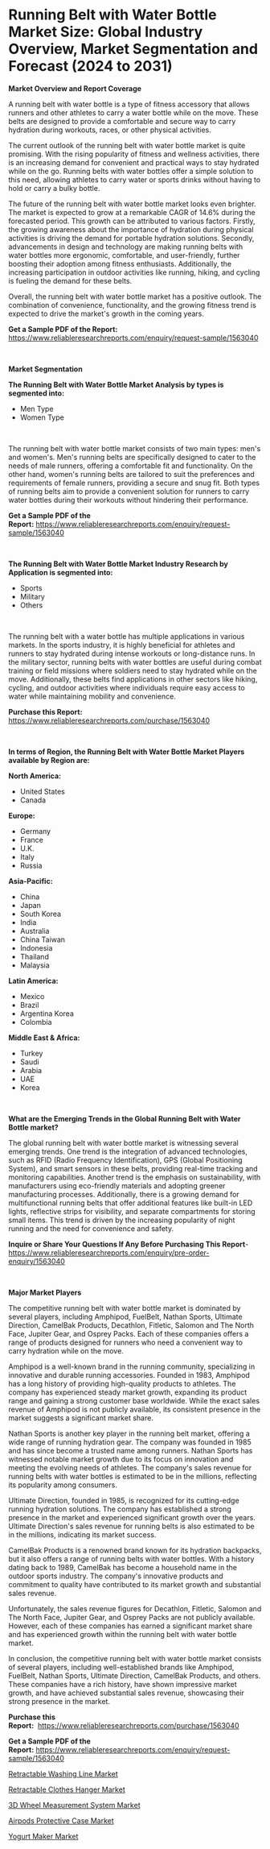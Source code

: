 <p><h1>Running Belt with Water Bottle Market Size: Global Industry Overview, Market Segmentation and Forecast (2024 to 2031)</h1></p><p><strong>Market Overview and Report Coverage</strong></p>
<p><p>A running belt with water bottle is a type of fitness accessory that allows runners and other athletes to carry a water bottle while on the move. These belts are designed to provide a comfortable and secure way to carry hydration during workouts, races, or other physical activities.</p><p>The current outlook of the running belt with water bottle market is quite promising. With the rising popularity of fitness and wellness activities, there is an increasing demand for convenient and practical ways to stay hydrated while on the go. Running belts with water bottles offer a simple solution to this need, allowing athletes to carry water or sports drinks without having to hold or carry a bulky bottle.</p><p>The future of the running belt with water bottle market looks even brighter. The market is expected to grow at a remarkable CAGR of 14.6% during the forecasted period. This growth can be attributed to various factors. Firstly, the growing awareness about the importance of hydration during physical activities is driving the demand for portable hydration solutions. Secondly, advancements in design and technology are making running belts with water bottles more ergonomic, comfortable, and user-friendly, further boosting their adoption among fitness enthusiasts. Additionally, the increasing participation in outdoor activities like running, hiking, and cycling is fueling the demand for these belts.</p><p>Overall, the running belt with water bottle market has a positive outlook. The combination of convenience, functionality, and the growing fitness trend is expected to drive the market's growth in the coming years.</p></p>
<p><strong>Get a Sample PDF of the Report:</strong> <a href="https://www.reliableresearchreports.com/enquiry/request-sample/1563040">https://www.reliableresearchreports.com/enquiry/request-sample/1563040</a></p>
<p>&nbsp;</p>
<p><strong>Market Segmentation</strong></p>
<p><strong>The Running Belt with Water Bottle Market Analysis by types is segmented into:</strong></p>
<p><ul><li>Men Type</li><li>Women Type</li></ul></p>
<p>&nbsp;</p>
<p><p>The running belt with water bottle market consists of two main types: men's and women's. Men's running belts are specifically designed to cater to the needs of male runners, offering a comfortable fit and functionality. On the other hand, women's running belts are tailored to suit the preferences and requirements of female runners, providing a secure and snug fit. Both types of running belts aim to provide a convenient solution for runners to carry water bottles during their workouts without hindering their performance.</p></p>
<p><strong>Get a Sample PDF of the Report:</strong>&nbsp;<a href="https://www.reliableresearchreports.com/enquiry/request-sample/1563040">https://www.reliableresearchreports.com/enquiry/request-sample/1563040</a></p>
<p>&nbsp;</p>
<p><strong>The Running Belt with Water Bottle Market Industry Research by Application is segmented into:</strong></p>
<p><ul><li>Sports</li><li>Military</li><li>Others</li></ul></p>
<p>&nbsp;</p>
<p><p>The running belt with a water bottle has multiple applications in various markets. In the sports industry, it is highly beneficial for athletes and runners to stay hydrated during intense workouts or long-distance runs. In the military sector, running belts with water bottles are useful during combat training or field missions where soldiers need to stay hydrated while on the move. Additionally, these belts find applications in other sectors like hiking, cycling, and outdoor activities where individuals require easy access to water while maintaining mobility and convenience.</p></p>
<p><strong>Purchase this Report:</strong>&nbsp; <a href="https://www.reliableresearchreports.com/purchase/1563040">https://www.reliableresearchreports.com/purchase/1563040</a></p>
<p>&nbsp;</p>
<p><strong>In terms of Region, the Running Belt with Water Bottle Market Players available by Region are:</strong></p>
<p>
    <p> <strong> North America: </strong>
        <ul>
            <li>United States</li>
            <li>Canada</li>
        </ul>
        </p> 
    <p> <strong> Europe: </strong>
        <ul>
            <li>Germany</li>
            <li>France</li>
            <li>U.K.</li>
            <li>Italy</li>
            <li>Russia</li>
        </ul>
        </p> 
    <p> <strong> Asia-Pacific: </strong>
        <ul>
            <li>China</li>
            <li>Japan</li>
            <li>South Korea</li>
            <li>India</li>
            <li>Australia</li>
            <li>China Taiwan</li>
            <li>Indonesia</li>
            <li>Thailand</li>
            <li>Malaysia</li>
        </ul>
        </p> 
    <p> <strong> Latin America: </strong>
        <ul>
            <li>Mexico</li>
            <li>Brazil</li>
            <li>Argentina Korea</li>
            <li>Colombia</li>
        </ul>
        </p> 
    <p> <strong> Middle East & Africa: </strong>
        <ul>
            <li>Turkey</li>
            <li>Saudi</li>
            <li>Arabia</li>
            <li>UAE</li>
            <li>Korea</li>
        </ul>
    </p>
    </p>
<p>&nbsp;</p>
<p><strong>What are the Emerging Trends in the Global Running Belt with Water Bottle market?</strong></p>
<p><p>The global running belt with water bottle market is witnessing several emerging trends. One trend is the integration of advanced technologies, such as RFID (Radio Frequency Identification), GPS (Global Positioning System), and smart sensors in these belts, providing real-time tracking and monitoring capabilities. Another trend is the emphasis on sustainability, with manufacturers using eco-friendly materials and adopting greener manufacturing processes. Additionally, there is a growing demand for multifunctional running belts that offer additional features like built-in LED lights, reflective strips for visibility, and separate compartments for storing small items. This trend is driven by the increasing popularity of night running and the need for convenience and safety.</p></p>
<p><strong>Inquire or Share Your Questions If Any Before Purchasing This Report</strong>- <a href="https://www.reliableresearchreports.com/enquiry/pre-order-enquiry/1563040">https://www.reliableresearchreports.com/enquiry/pre-order-enquiry/1563040</a></p>
<p>&nbsp;</p>
<p><strong>Major Market Players</strong></p>
<p><p>The competitive running belt with water bottle market is dominated by several players, including Amphipod, FuelBelt, Nathan Sports, Ultimate Direction, CamelBak Products, Decathlon, Fitletic, Salomon and The North Face, Jupiter Gear, and Osprey Packs. Each of these companies offers a range of products designed for runners who need a convenient way to carry hydration while on the move.</p><p>Amphipod is a well-known brand in the running community, specializing in innovative and durable running accessories. Founded in 1983, Amphipod has a long history of providing high-quality products to athletes. The company has experienced steady market growth, expanding its product range and gaining a strong customer base worldwide. While the exact sales revenue of Amphipod is not publicly available, its consistent presence in the market suggests a significant market share.</p><p>Nathan Sports is another key player in the running belt market, offering a wide range of running hydration gear. The company was founded in 1985 and has since become a trusted name among runners. Nathan Sports has witnessed notable market growth due to its focus on innovation and meeting the evolving needs of athletes. The company's sales revenue for running belts with water bottles is estimated to be in the millions, reflecting its popularity among consumers.</p><p>Ultimate Direction, founded in 1985, is recognized for its cutting-edge running hydration solutions. The company has established a strong presence in the market and experienced significant growth over the years. Ultimate Direction's sales revenue for running belts is also estimated to be in the millions, indicating its market success.</p><p>CamelBak Products is a renowned brand known for its hydration backpacks, but it also offers a range of running belts with water bottles. With a history dating back to 1989, CamelBak has become a household name in the outdoor sports industry. The company's innovative products and commitment to quality have contributed to its market growth and substantial sales revenue.</p><p>Unfortunately, the sales revenue figures for Decathlon, Fitletic, Salomon and The North Face, Jupiter Gear, and Osprey Packs are not publicly available. However, each of these companies has earned a significant market share and has experienced growth within the running belt with water bottle market.</p><p>In conclusion, the competitive running belt with water bottle market consists of several players, including well-established brands like Amphipod, FuelBelt, Nathan Sports, Ultimate Direction, CamelBak Products, and others. These companies have a rich history, have shown impressive market growth, and have achieved substantial sales revenue, showcasing their strong presence in the market.</p></p>
<p><strong>Purchase this Report:</strong>&nbsp;&nbsp;<a href="https://www.reliableresearchreports.com/purchase/1563040">https://www.reliableresearchreports.com/purchase/1563040</a></p>
<p></p>
<p><strong>Get a Sample PDF of the Report:</strong>&nbsp;<a href="https://www.reliableresearchreports.com/enquiry/request-sample/1563040">https://www.reliableresearchreports.com/enquiry/request-sample/1563040</a></p>
<p><p><a href="https://github.com/gulaimolin/Market-Research-Report-List-2/blob/main/retractable-washing-line-market.md">Retractable Washing Line Market</a></p><p><a href="https://github.com/ruslanpoljakovrd177/Market-Research-Report-List-2/blob/main/retractable-clothes-hanger-market.md">Retractable Clothes Hanger Market</a></p><p><a href="https://www.linkedin.com/pulse/3d-wheel-measurement-system-market-research-report-unlocks-jvhpe/">3D Wheel Measurement System Market</a></p><p><a href="https://www.linkedin.com/pulse/airpods-protective-case-market-insights-players-forecast-k5aqe/">Airpods Protective Case Market</a></p><p><a href="https://www.linkedin.com/pulse/decoding-yogurt-maker-market-deep-dive-latest-trends-segmentation-muj7e/">Yogurt Maker Market</a></p></p>